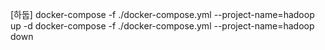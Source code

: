 [하둡]
docker-compose -f ./docker-compose.yml --project-name=hadoop up -d
docker-compose -f ./docker-compose.yml --project-name=hadoop down

